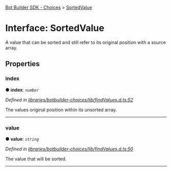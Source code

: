 [Bot Builder SDK - Choices](../README.md) > [SortedValue](../interfaces/botbuilder_choices.sortedvalue.md)



# Interface: SortedValue


A value that can be sorted and still refer to its original position with a source array.


## Properties
<a id="index"></a>

###  index

**●  index**:  *`number`* 

*Defined in [libraries/botbuilder-choices/lib/findValues.d.ts:52](https://github.com/Microsoft/botbuilder-js/blob/f596b7c/libraries/botbuilder-choices/lib/findValues.d.ts#L52)*



The values original position within its unsorted array.




___

<a id="value"></a>

###  value

**●  value**:  *`string`* 

*Defined in [libraries/botbuilder-choices/lib/findValues.d.ts:50](https://github.com/Microsoft/botbuilder-js/blob/f596b7c/libraries/botbuilder-choices/lib/findValues.d.ts#L50)*



The value that will be sorted.




___


